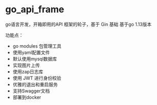 # go_api_frame

go语言开发，开箱即用的API 框架的轮子，基于 Gin 基础
基于go 1.13版本

功能点：

+ go modules 包管理工具
+ 使用yaml配置文件
+ 默认使用mysql数据库
+ 实现图片上传
+ 使用zap日志库
+ 使用 JWT 进行身份校验
+ 优雅的退出和重启服务
+ 支持Swagger文档
+ 部署到docker 